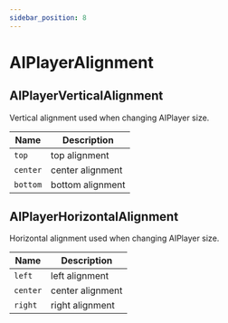 ```yaml
---
sidebar_position: 8
---
```


# AIPlayerAlignment

## AIPlayerVerticalAlignment

Vertical alignment used when changing AIPlayer size.

| Name                   | Description                                         |
| ----- | --------- |
| `top`                  | top alignment |
| `center`               | center alignment |
| `bottom`               | bottom alignment |


## AIPlayerHorizontalAlignment

Horizontal alignment used when changing AIPlayer size.

| Name                   | Description     |
| ----- | --------- |
| `left`                 | left alignment |
| `center`               | center alignment |
| `right`                | right alignment |

